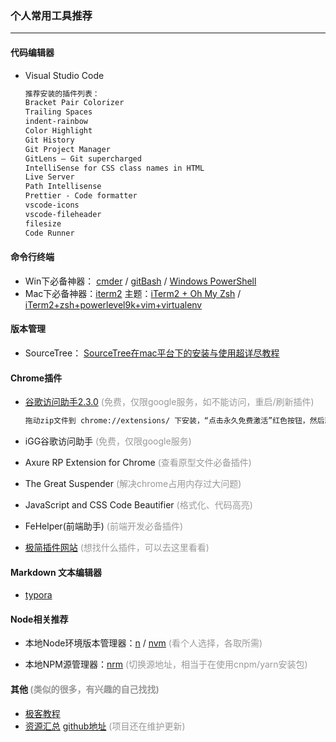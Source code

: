 ### 个人常用工具推荐

----

#### 代码编辑器

- Visual Studio Code

  ``` reStructuredText
  推荐安装的插件列表：
  Bracket Pair Colorizer
  Trailing Spaces
  indent-rainbow
  Color Highlight
  Git History
  Git Project Manager
  GitLens — Git supercharged
  IntelliSense for CSS class names in HTML
  Live Server
  Path Intellisense
  Prettier - Code formatter
  vscode-icons
  vscode-fileheader
  filesize
  Code Runner
  ```

#### 命令行终端

- Win下必备神器： [cmder](https://cmder.net/) / [gitBash](https://git-scm.com/downloads) / [Windows PowerShell](https://docs.microsoft.com/zh-cn/powershell/) 
- Mac下必备神器：[iterm2](https://www.iterm2.com/) 主题：[iTerm2 + Oh My Zsh](https://juejin.im/post/5d6e386ee51d453b1e478b2c) / [iTerm2+zsh+powerlevel9k+vim+virtualenv](https://juejin.im/post/5d7ba7f6e51d453c135c5b79) 

#### 版本管理

- SourceTree： [SourceTree在mac平台下的安装与使用超详尽教程](https://www.jianshu.com/p/b8d0547a8449)

#### Chrome插件

- [谷歌访问助手2.3.0](http://120.24.162.36:9999/public/googleaccessassistant2.3.0.zip) <span style="color: #999;">(免费，仅限google服务，如不能访问，重启/刷新插件)</span> 

  ```reStructuredText
  拖动zip文件到 chrome://extensions/ 下安装，“点击永久免费激活”红色按钮，然后就可以使用google服务了
  ```

- iGG谷歌访问助手 <span style="color: #999;">(免费，仅限google服务)</span> 

- Axure RP Extension for Chrome <span style="color: #999;">(查看原型文件必备插件) </span> 

- The Great Suspender <span style="color: #999;">(解决chrome占用内存过大问题) </span>

- JavaScript and CSS Code Beautifier <span style="color: #999;">(格式化、代码高亮) </span> 

- FeHelper(前端助手) <span style="color: #999;">(前端开发必备插件)</span> 

- [极简插件网站](https://chrome.zzzmh.cn/index#ext) <span style="color: #999;">(想找什么插件，可以去这里看看)</span> 

#### Markdown 文本编辑器

- [typora](https://typora.io/) 

#### Node相关推荐

- 本地Node环境版本管理器：[n](https://github.com/tj/n) / [nvm](https://github.com/nvm-sh/nvm) <span style="color: #999;">(看个人选择，各取所需)</span> 

- 本地NPM源管理器：[nrm](https://github.com/Pana/nrm) <span style="color: #999;">(切换源地址，相当于在使用cnpm/yarn安装包)</span> 

#### 其他 <span style="color: #999;font-size: 14px;">(类似的很多，有兴趣的自己找找)</span> 

- [极客教程](https://geek-docs.com/) 
- [资源汇总](https://share.aoping.club/) [github地址](https://github.com/abc-club/js-paradise) <span style="color: #999;">(项目还在维护更新)</span> 